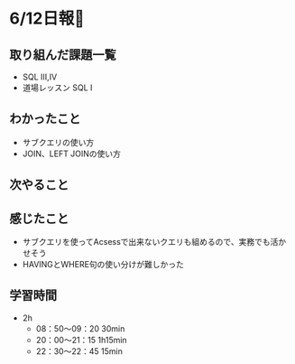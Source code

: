 # 6/12日報🐶

## 取り組んだ課題一覧

* SQL Ⅲ,Ⅳ
* 道場レッスン SQL Ⅰ

## わかったこと

* サブクエリの使い方
* JOIN、LEFT JOINの使い方

## 次やること

## 感じたこと

* サブクエリを使ってAcsessで出来ないクエリも組めるので、実務でも活かせそう
* HAVINGとWHERE句の使い分けが難しかった

## 学習時間

* 2h
  * 08：50〜09：20 30min
  * 20：00〜21：15 1h15min
  * 22：30〜22：45 15min
